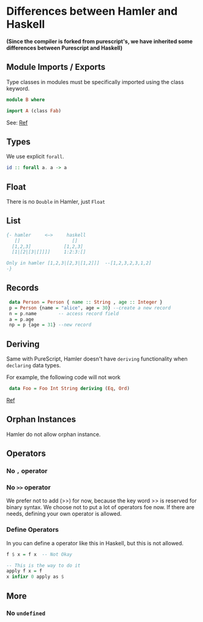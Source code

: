 # Differences between Hamler and Haskell

**(Since the compiler is forked from purescript's, we have inherited some differences between Purescript and Haskell)**

## Module Imports / Exports

Type classes in modules must be specifically imported using the class keyword.

```haskell
module B where

import A (class Fab)
```

See: [Ref](https://github.com/purescript/documentation/blob/master/language/Differences-from-Haskell.md)

## Types

We use explicit `forall`.

```haskell
id :: forall a. a -> a
```

## Float

There is no `Double` in Hamler, just `Float`

## List

```haskell
{- hamler     <–>     haskell
   []                   []
  [1,2,3]            [1,2,3]
  [1|[2|[3|[]]]]     1:2:3:[]

Only in hamler [1,2,3|[2,3|[1,2]]]  --[1,2,3,2,3,1,2]
-}
```

## Records

```haskell
 data Person = Person { name :: String , age :: Integer }
 p = Person {name = "alice", age = 30} --create a new record
 n = p.name        -- access record field
 a = p.age
 np = p {age = 31} --new record
```

## Deriving

Same with PureScript, Hamler doesn't have `deriving` functionality when `declaring` data types.

For example, the following code will not work

```haskell
 data Foo = Foo Int String deriving (Eq, Ord)
```

[Ref](https://github.com/purescript/documentation/blob/master/language/Differences-from-Haskell.md)

## Orphan Instances

Hamler do not allow orphan instance.

## Operators

### No `,` operator

### No `>>`  operator

We prefer not to add (>>) for now, because the key word >> is reserved for binary syntax. We choose not to put a lot of operators foe now. If there are needs, defining your own operator is allowed.

### Define Operators

In you can define a operator like this in Haskell, but this is not allowed.

```haskell
f $ x = f x  -- Not Okay

-- This is the way to do it
apply f x = f
x infixr 0 apply as $
```
## More

### No `undefined`


